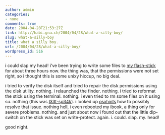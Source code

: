 ```yaml
---
author: admin
categories:
- none
comments: true
date: 2004-04-28T21:53:27Z
link: http://habi.gna.ch/2004/04/28/what-a-silly-boy/
slug: what-a-silly-boy
title: what a silly boy.
url: /2004/04/28/what-a-silly-boy/
wordpress_id: 516
---
```


i could slap my head!
i've been trying to write some files to [my flash-stick](http://habi.gna.ch/blog/archives/000042.html) for about three hours now. the thing was, that the permissions were not set right, so i thought this is some unixy hiccup, no big deal.

i tried to verify the disk itself and tried to repair the disk permissions using the disk utility. nothing.
i relaunched the finder. nothing.
i tried to reformat the stick using the terminal. nothing.
i even tried to rm some files on it using su. nothing (this was [l33t-sp34k](http://www.bbc.co.uk/dna/h2g2/A787917)).
i looked up [osxhints](http://www.macosxhints.com/) how to possibly resolve that issue. nothing
hell, i even rebooted my ibook, a thing only for severe problems. nothing.
and just about now i found out that the little dip-switch on the stick was set on write-protect.
again. i. could. slap. my. head!

good night.
